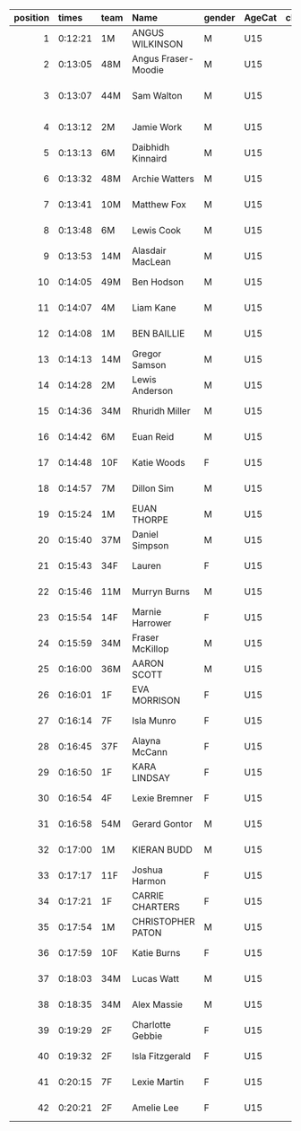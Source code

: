 |   position | times   | team   | Name                | gender   | AgeCat   |   clubnumber | Club name            | Website                                    |
|-----------:|:--------|:-------|:--------------------|:---------|:---------|-------------:|:---------------------|:-------------------------------------------|
|          1 | 0:12:21 | 1M     | ANGUS WILKINSON     | M        | U15      |            1 | East Kilbride AC     | http://www.ekac.org.uk/                    |
|          2 | 0:13:05 | 48M    | Angus Fraser-Moodie | M        | U15      |           48 | Springburn Harriers  | https://www.springburnharriers.co.uk/      |
|          3 | 0:13:07 | 44M    | Sam Walton          | M        | U15      |           44 | North Ayrshire AAC   | https://naathletics.co.uk/                 |
|          4 | 0:13:12 | 2M     | Jamie Work          | M        | U15      |            2 | Kilmarnock H&AC      | http://www.kilmarnockharriers.com/         |
|          5 | 0:13:13 | 6M     | Daibhidh Kinnaird   | M        | U15      |            6 | Cambuslang Harriers  | https://cambuslangharriers.org/            |
|          6 | 0:13:32 | 48M    | Archie Watters      | M        | U15      |           48 | Springburn Harriers  | https://www.springburnharriers.co.uk/      |
|          7 | 0:13:41 | 10M    | Matthew Fox         | M        | U15      |           10 | Shettleston Harriers | http://shettlestonharriers.org.uk/         |
|          8 | 0:13:48 | 6M     | Lewis Cook          | M        | U15      |            6 | Cambuslang Harriers  | https://cambuslangharriers.org/            |
|          9 | 0:13:53 | 14M    | Alasdair MacLean    | M        | U15      |           14 | Ayr Seaforth AC      | https://www.ayrseaforth.co.uk/             |
|         10 | 0:14:05 | 49M    | Ben Hodson          | M        | U15      |           49 | Stewartry AC         | https://stewartryac.wordpress.com/         |
|         11 | 0:14:07 | 4M     | Liam Kane           | M        | U15      |            4 | Inverclyde AC        | https://www.inverclydeac.org/              |
|         12 | 0:14:08 | 1M     | BEN BAILLIE         | M        | U15      |            1 | East Kilbride AC     | http://www.ekac.org.uk/                    |
|         13 | 0:14:13 | 14M    | Gregor Samson       | M        | U15      |           14 | Ayr Seaforth AC      | https://www.ayrseaforth.co.uk/             |
|         14 | 0:14:28 | 2M     | Lewis Anderson      | M        | U15      |            2 | Kilmarnock H&AC      | http://www.kilmarnockharriers.com/         |
|         15 | 0:14:36 | 34M    | Rhuridh Miller      | M        | U15      |           34 | Kilbarchan AAC       | https://kilbarchanaac.org.uk/              |
|         16 | 0:14:42 | 6M     | Euan Reid           | M        | U15      |            6 | Cambuslang Harriers  | https://cambuslangharriers.org/            |
|         17 | 0:14:48 | 10F    | Katie Woods         | F        | U15      |           10 | Shettleston Harriers | http://shettlestonharriers.org.uk/         |
|         18 | 0:14:57 | 7M     | Dillon Sim          | M        | U15      |            7 | Giffnock North AC    | https://www.giffnocknorth.co.uk/           |
|         19 | 0:15:24 | 1M     | EUAN THORPE         | M        | U15      |            1 | East Kilbride AC     | http://www.ekac.org.uk/                    |
|         20 | 0:15:40 | 37M    | Daniel Simpson      | M        | U15      |           37 | Law & District AAC   | http://www.lawaac.co.uk/                   |
|         21 | 0:15:43 | 34F    | Lauren              | F        | U15      |           34 | Kilbarchan AAC       | https://kilbarchanaac.org.uk/              |
|         22 | 0:15:46 | 11M    | Murryn Burns        | M        | U15      |           11 | Airdrie Harriers     | http://airdrieharriers.org/                |
|         23 | 0:15:54 | 14F    | Marnie Harrower     | F        | U15      |           14 | Ayr Seaforth AC      | https://www.ayrseaforth.co.uk/             |
|         24 | 0:15:59 | 34M    | Fraser McKillop     | M        | U15      |           34 | Kilbarchan AAC       | https://kilbarchanaac.org.uk/              |
|         25 | 0:16:00 | 36M    | AARON SCOTT         | M        | U15      |           36 | Larkhall YMCA        | https://www.facebook.com/larkhallharriers/ |
|         26 | 0:16:01 | 1F     | EVA MORRISON        | F        | U15      |            1 | East Kilbride AC     | http://www.ekac.org.uk/                    |
|         27 | 0:16:14 | 7F     | Isla Munro          | F        | U15      |            7 | Giffnock North AC    | https://www.giffnocknorth.co.uk/           |
|         28 | 0:16:45 | 37F    | Alayna McCann       | F        | U15      |           37 | Law & District AAC   | http://www.lawaac.co.uk/                   |
|         29 | 0:16:50 | 1F     | KARA LINDSAY        | F        | U15      |            1 | East Kilbride AC     | http://www.ekac.org.uk/                    |
|         30 | 0:16:54 | 4F     | Lexie Bremner       | F        | U15      |            4 | Inverclyde AC        | https://www.inverclydeac.org/              |
|         31 | 0:16:58 | 54M    | Gerard Gontor       | M        | U15      |           54 | VP-Glasgow           | https://www.vp-glasgow.com                 |
|         32 | 0:17:00 | 1M     | KIERAN BUDD         | M        | U15      |            1 | East Kilbride AC     | http://www.ekac.org.uk/                    |
|         33 | 0:17:17 | 11F    | Joshua Harmon       | F        | U15      |           11 | Airdrie Harriers     | http://airdrieharriers.org/                |
|         34 | 0:17:21 | 1F     | CARRIE CHARTERS     | F        | U15      |            1 | East Kilbride AC     | http://www.ekac.org.uk/                    |
|         35 | 0:17:54 | 1M     | CHRISTOPHER PATON   | M        | U15      |            1 | East Kilbride AC     | http://www.ekac.org.uk/                    |
|         36 | 0:17:59 | 10F    | Katie Burns         | F        | U15      |           10 | Shettleston Harriers | http://shettlestonharriers.org.uk/         |
|         37 | 0:18:03 | 34M    | Lucas Watt          | M        | U15      |           34 | Kilbarchan AAC       | https://kilbarchanaac.org.uk/              |
|         38 | 0:18:35 | 34M    | Alex Massie         | M        | U15      |           34 | Kilbarchan AAC       | https://kilbarchanaac.org.uk/              |
|         39 | 0:19:29 | 2F     | Charlotte Gebbie    | F        | U15      |            2 | Kilmarnock H&AC      | http://www.kilmarnockharriers.com/         |
|         40 | 0:19:32 | 2F     | Isla Fitzgerald     | F        | U15      |            2 | Kilmarnock H&AC      | http://www.kilmarnockharriers.com/         |
|         41 | 0:20:15 | 7F     | Lexie Martin        | F        | U15      |            7 | Giffnock North AC    | https://www.giffnocknorth.co.uk/           |
|         42 | 0:20:21 | 2F     | Amelie Lee          | F        | U15      |            2 | Kilmarnock H&AC      | http://www.kilmarnockharriers.com/         |